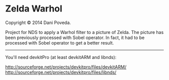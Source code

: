 Zelda Warhol
============

Copyright © 2014 Dani Poveda.

Project for NDS to apply a Warhol filter to a picture of Zelda.
The picture has been previously processed with Sobel operator.
In fact, it had to be processed with Sobel operator to get a better result.
____________

You'll need devkitPro (at least devkitARM and libnds):

http://sourceforge.net/projects/devkitpro/files/devkitARM/
http://sourceforge.net/projects/devkitpro/files/libnds/
